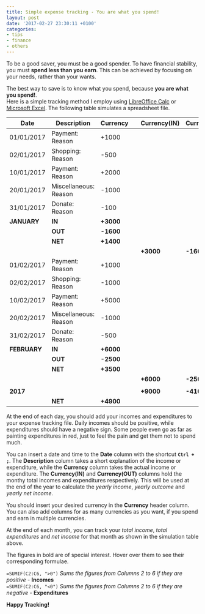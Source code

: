 ```yaml
---
title: Simple expense tracking - You are what you spend!
layout: post
date: '2017-02-27 23:30:11 +0100'
categories:
- tips
- finance
- others
---
```


To be a good saver, you must be a good spender.
To have financial stability, you must **spend less than you earn**.
This can be achieved by focusing on your needs, rather than your wants.

The best way to save is to know what you spend, because  **you are what you spend!**.  
Here is a simple tracking method I employ using [LibreOffice Calc](https://en.wikipedia.org/wiki/LibreOffice_Calc) or [Microsoft Excel](https://en.wikipedia.org/wiki/Microsoft_Excel).
The following table simulates a spreadsheet file.
<div class="table-responsive">
<table class="table table-bordered  table-hover table-condensed">
    <thead>
      <tr>
        <th title="A1">Date</th>
        <th title="B">Description</th>
        <th title="C">Currency</th>
				<th title="D"></th>
				<th title="E">Currency(IN)</th>
				<th title="F">Currency(OUT)</th>
      </tr>
    </thead>
    <tbody>
      <tr>
        <td title="2">01/01/2017	</td>
        <td>Payment: Reason</td>
        <td>+1000</td>
				<td></td>
				<td></td>
				<td></td>
      </tr>
      <tr>
        <td title="3">02/01/2017</td>
        <td>Shopping: Reason</td>
        <td>-500</td>
				<td></td>
				<td></td>
				<td></td>
      </tr>
      <tr>
        <td title="4">10/01/2017</td>
        <td>Payment: Reason</td>
        <td>+2000</td>
				<td></td>
				<td></td>
				<td></td>
      </tr>
			<tr>
        <td title="5">20/01/2017</td>
        <td>Miscellaneous: Reason</td>
        <td>-1000</td>
				<td></td>
				<td></td>
				<td></td>
      </tr>
			<tr>
        <td title="6">31/01/2017</td>
        <td>Donate: Reason</td>
        <td>-100</td>
				<td></td>
				<td></td>
				<td></td>
      </tr>
			<tr>
        <td title="7"><b>JANUARY</b></td>
        <td><b>IN</b></td>
        <td title="=SUMIF(C2:C6, '>0')"><b>+3000</b></td>
				<td></td>
				<td></td>
				<td></td>
      </tr>
			<tr>
        <td title="8"></td>
        <td><b>OUT</b></td>
        <td title="=SUMIF(C2:C6, '<0')"><b>-1600</b></td>
				<td></td>
				<td></td>
				<td></td>
      </tr>
			<tr>
        <td title="9"></td>
        <td><b>NET</b></td>
        <td title="=(C7+C8)"><b>+1400</b></td>
				<td></td>
				<td></td>
				<td></td>
      </tr>
			<tr>
        <td title="10"></td>
        <td></td>
        <td></td>
				<td></td>
				<td title="=SUMIF(C2:C6, '>0')"><b>+3000</b></td>
				<td title="=SUMIF(C2:C6, '<0')"><b>-1600</b></td>
      </tr>
			<tr>
        <td title="11">01/02/2017</td>
        <td>Payment: Reason</td>
        <td>+1000</td>
				<td></td>
				<td></td>
				<td></td>
      </tr>
			<tr>
        <td title="12">02/02/2017</td>
        <td>Shopping: Reason</td>
        <td>-1000</td>
				<td></td>
				<td></td>
				<td></td>
      </tr>
			<tr>
        <td title="13">10/02/2017</td>
        <td>Payment: Reason</td>
        <td>+5000</td>
				<td></td>
				<td></td>
				<td></td>
      </tr>
			<tr>
        <td title="14">20/02/2017</td>
        <td>Miscellaneous: Reason</td>
        <td>-1000</td>
				<td></td>
				<td></td>
				<td></td>
      </tr>
			<tr>
        <td title="15">31/02/2017</td>
        <td>Donate: Reason</td>
        <td>-500</td>
				<td></td>
				<td></td>
				<td></td>
      </tr>
			<tr>
        <td title="16"><b>FEBRUARY</b></td>
        <td><b>IN</b></td>
        <td title="=SUMIF(C11:C15, '>0')"><b>+6000</b></td>
				<td></td>
				<td></td>
				<td></td>
      </tr>
			<tr>
        <td title="17"></td>
        <td><b>OUT</b></td>
        <td title="=SUMIF(C11:C15, '<0')"><b>-2500</b></td>
				<td></td>
				<td></td>
				<td></td>
      </tr>
			<tr>
        <td title="18"></td>
        <td><b>NET</b></td>
        <td title="=(C16+C17)"><b>+3500</b></td>
				<td></td>
				<td></td>
				<td></td>
      </tr>
			<tr>
        <td title="19"></td>
        <td></td>
        <td></td>
				<td></td>
				<td title="=SUMIF(C11:C15, '>0')"><b>+6000</b></td>
				<td title="=SUMIF(C11:C15, '<0')"><b>-2500</b></td>
      </tr>
			<tr>
        <td title="20"></td>
        <td></td>
        <td></td>
				<td></td>
				<td></td>
				<td></td>
      </tr>
			<tr>
        <td title="21"><b>2017</b></td>
        <td></td>
        <td></td>
				<td></td>
				<td title="=SUM(E2:E19)"><b>+9000</b></td>
				<td title="=SUM(F2:F19)"><b>-4100</b></td>
      </tr>
			<tr>
        <td title="22"></td>
        <td><b>NET</b></td>
        <td title="=SUM(E21:F21)"><b>+4900</b></td>
				<td></td>
				<td></td>
				<td></td>
      </tr>
    </tbody>
  </table>
</div>

 
At the end of each day, you should add your incomes and expenditures to your expense tracking file. Daily incomes should be positive, while expenditures should have a negative sign. Some people even go as far as painting expenditures in red, just to feel the pain and get them not to spend much.

You can insert a date and time  to the **Date** column with the shortcut  **`Ctrl + ;`**.  The **Description** column takes a short explanation of the income or expenditure, while the **Currency** column takes the actual income or expenditure. The **Currency(IN)** and **Currency(OUT)**  columns hold the monthy total incomes and expenditures respectively. This will be used at the end of the year to calculate the *yearly income*, *yearly outcome*  and *yearly net income*. 

You should insert your desired currency in the **Currency** header column. You can also add columns for as many currencies as you want, if you spend and earn in multiple currencies.

At the end of each month, you can track your *total income*, *total expenditures* and *net income* for that month as shown in the simulation table above.

The figures in bold are of special interest.
Hover over them to see their corresponding formulae.

`=SUMIF(C2:C6, ">0")` *Sums the figures from Columns 2 to 6 if they are positive -* **Incomes**  
`=SUMIF(C2:C6, "<0")` *Sums the figures from Columns 2 to 6 if they are negative -* **Expenditures**  

**Happy Tracking!**
